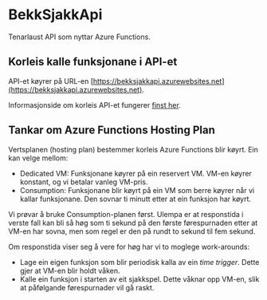 # BekkSjakkApi

Tenarlaust API som nyttar Azure Functions.

## Korleis kalle funksjonane i API-et

API-et køyrer på URL-en [https://bekksjakkapi.azurewebsites.net](https://bekksjakkapi.azurewebsites.net).

Informasjonside om korleis API-et fungerer [finst her](https://bekksjakkapi.azurewebsites.net/api/Om).

## Tankar om Azure Functions Hosting Plan

Vertsplanen (hosting plan) bestemmer korleis Azure Functions blir køyrt. Ein kan velge mellom:

- Dedicated VM: Funksjonane køyrer på ein reservert VM. VM-en køyrer konstant, og vi betalar vanleg VM-pris.
- Consumption: Funksjonane blir køyrt på ein VM som berre køyrer når vi kallar funksjonane. Den sovnar ti minutt etter at ein funksjon har køyrt.

Vi prøvar å bruke Consumption-planen først. Ulempa er at responstida i verste fall kan bli så høg som ti sekund på den første førespurnaden etter at VM-en har sovna, men som regel er den på rundt to sekund til fem sekund.

Om responstida viser seg å vere for høg har vi to moglege work-arounds:

- Lage ein eigen funksjon som blir periodisk kalla av ein *time trigger*. Dette gjer at VM-en blir holdt våken.
- Kalle ein funksjon i starten av eit sjakkspel. Dette våknar opp VM-en, slik at påfølgande førespurnader vil gå raskt.

